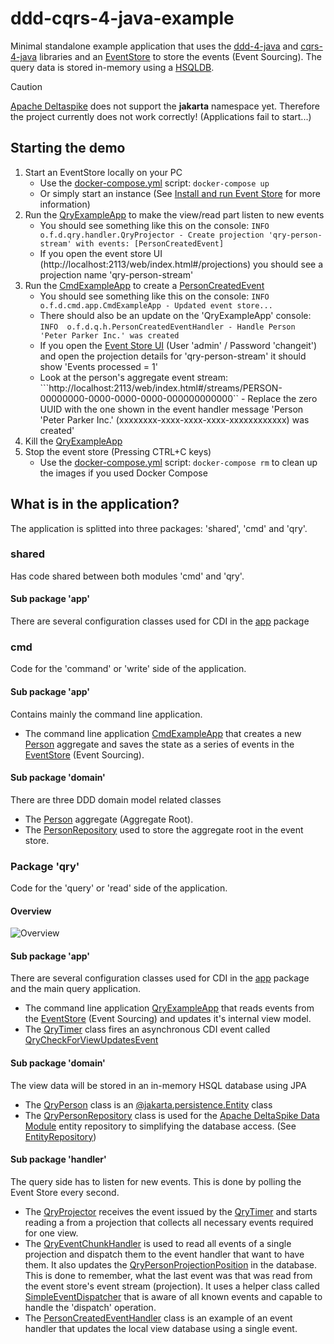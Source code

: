 # ddd-cqrs-4-java-example
Minimal standalone example application that uses the [ddd-4-java](https://github.com/fuinorg/ddd-4-java) and [cqrs-4-java](https://github.com/fuinorg/cqrs-4-java) libraries and an [EventStore](https://eventstore.org/) to store the events (Event Sourcing). The query data is stored in-memory using a [HSQLDB](http://hsqldb.org/).

> [!CAUTION]
> [Apache Deltaspike](https://deltaspike.apache.org/) does not support the **jakarta** namespace yet.
> Therefore the project currently does not work correctly! (Applications fail to start...)

## Starting the demo

1. Start an EventStore locally on your PC
    * Use the [docker-compose.yml](../docker-compose.yml) script: `docker-compose up` 
    * Or simply start an instance (See [Install and run Event Store](https://eventstore.org/docs/server/index.html?tabs=tabid-1) for more information)
2. Run the [QryExampleApp](src/main/java/org/fuin/cqrs4j/example/javasecdi/qry/app/QryExampleApp.java) to make the view/read part listen to new events
     * You should see something like this on the console: ```INFO  o.f.d.qry.handler.QryProjector - Create projection 'qry-person-stream' with events: [PersonCreatedEvent]```
     * If you open the event store UI (http://localhost:2113/web/index.html#/projections) you should see a projection name 'qry-person-stream'
3. Run the [CmdExampleApp](src/main/java/org/fuin/cqrs4j/example/javasecdi/cmd/app/CmdExampleApp.java) to create a [PersonCreatedEvent](src/main/java/org/fuin/cqrs4j/example/javasecdi/shared/domain/PersonCreatedEvent.java)
      * You should see something like this on the console: ```INFO  o.f.d.cmd.app.CmdExampleApp - Updated event store...```
      * There should also be an update on the 'QryExampleApp' console: ```INFO  o.f.d.q.h.PersonCreatedEventHandler - Handle Person 'Peter Parker Inc.' was created``` 
      * If you open the [Event Store UI](http://localhost:2113/web/index.html#/projections) (User 'admin' / Password 'changeit') and open the projection details for 'qry-person-stream' it should show 'Events processed = 1'
      * Look at the person's aggregate event stream: ```http://localhost:2113/web/index.html#/streams/PERSON-00000000-0000-0000-0000-000000000000`` - Replace the zero UUID with the one shown in the event handler message 'Person 'Peter Parker Inc.' (xxxxxxxx-xxxx-xxxx-xxxx-xxxxxxxxxxxx) was created'
4. Kill the [QryExampleApp](src/main/java/org/fuin/cqrs4j/example/javasecdi/qry/app/QryExampleApp.java)
5. Stop the event store (Pressing CTRL+C keys)
   * Use the [docker-compose.yml](../docker-compose.yml) script: `docker-compose rm` to clean up the images if you used Docker Compose

## What is in the application?      
The application is splitted into three packages: 'shared', 'cmd' and 'qry'.

### shared
Has code shared between both modules 'cmd' and 'qry'.

#### Sub package 'app'
There are several configuration classes used for CDI in the [app](src/main/java/org/fuin/cqrs4j/example/javasecdi/shared/app) package 

### cmd
Code for the 'command' or 'write' side of the application.

#### Sub package 'app'
Contains mainly the command line application.
* The command line application [CmdExampleApp](src/main/java/org/fuin/cqrs4j/example/javasecdi/cmd/app/CmdExampleApp.java) that creates a new [Person](src/main/java/org/fuin/cqrs4j/example/javasecdi/cmd/domain/Person.java) aggregate and saves the state as a series of events in the [EventStore](https://eventstore.org/) (Event Sourcing).

#### Sub package 'domain'
There are three DDD domain model related classes
* The [Person](src/main/java/org/fuin/cqrs4j/example/javasecdi/cmd/domain/Person.java) aggregate (Aggregate Root).
* The [PersonRepository](src/main/java/org/fuin/cqrs4j/example/javasecdi/cmd/domain/PersonRepository.java) used to store the aggregate root in the event store.

### Package 'qry'
Code for the 'query' or 'read' side of the application.

#### Overview
![Overview](https://raw.github.com/fuinorg/ddd-cqrs-4-java-example/master/java-se-cdi/doc/ddd-cqrs-4-java-example.png)

#### Sub package 'app'
There are several configuration classes used for CDI in the [app](src/main/java/org/fuin/cqrs4j/example/javasecdi/qry/app) package and the main query application.

* The command line application [QryExampleApp](src/main/java/org/fuin/cqrs4j/example/javasecdi/qry/app/QryExampleApp.java) that reads events from the [EventStore](https://eventstore.org/) (Event Sourcing) and updates it's internal view model.
* The [QryTimer](src/main/java/org/fuin/cqrs4j/example/javasecdi/qry/app/QryTimer.java) class fires an asynchronous CDI event called [QryCheckForViewUpdatesEvent](src/main/java/org/fuin/cqrs4j/example/javasecdi/qry/app/QryCheckForViewUpdatesEvent.java)


#### Sub package 'domain'
The view data will be stored in an in-memory HSQL database using JPA
* The [QryPerson](src/main/java/org/fuin/cqrs4j/example/javasecdi/qry/domain/QryPerson.java) class is an [@jakarta.persistence.Entity](https://jakarta.ee/specifications/persistence/3.1/apidocs/jakarta.persistence/jakarta/persistence/entity) class
* The [QryPersonRepository](src/main/java/org/fuin/cqrs4j/example/javasecdi/qry/domain/QryPersonRepository.java) class is used for the [Apache DeltaSpike Data Module](https://deltaspike.apache.org/documentation/data.html) entity repository to  simplifying the database access. (See [EntityRepository](https://deltaspike.apache.org/javadoc/1.7.2/index.html?org/apache/deltaspike/data/api/EntityRepository.html)) 

#### Sub package 'handler'
The query side has to listen for new events. This is done by polling the Event Store every second.

* The [QryProjector](src/main/java/org/fuin/cqrs4j/example/javasecdi/qry/handler/QryProjector.java) receives the event issued by the [QryTimer](src/main/java/org/fuin/cqrs4j/example/javasecdi/qry/app/QryTimer.java) and starts reading a from a projection that collects all necessary events required for one view.
* The [QryEventChunkHandler](src/main/java/org/fuin/cqrs4j/example/javasecdi/qry/handler/QryEventChunkHandler.java) is used to read all events of a single projection and dispatch them to the event handler that want to have them. It also updates the [QryPersonProjectionPosition](src/main/java/org/fuin/cqrs4j/example/javasecdi/qry/handler/QryPersonProjectionPosition.java) in the database. This is done to remember, what the last event was that was read from the event store's event stream (projection). It uses a helper class called [SimpleEventDispatcher](https://github.com/fuinorg/cqrs-4-java/blob/master/src/main/java/org/fuin/cqrs4j/SimpleEventDispatcher.java) that is aware of all known events and capable to handle the 'dispatch' operation.
* The [PersonCreatedEventHandler](src/main/java/org/fuin/cqrs4j/example/javasecdi/qry/handler/PersonCreatedEventHandler.java) class is an example of an event handler that updates the local view database using a single event.
 
